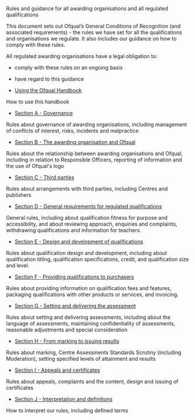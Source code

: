 Rules and guidance for all awarding organisations and all regulated
qualifications

This document sets out Ofqual’s General Conditions of Recognition (and
associated requirements) - the rules we have set for all the qualifications
and organisations we regulate. It also includes our guidance on how to comply
with these rules.

All regulated awarding organisations have a legal obligation to:

  * comply with these rules on an ongoing basis
  * have regard to this guidance

  * [Using the Ofqual Handbook](/guidance/ofqual-handbook/using-the-ofqual-handbook)

How to use this handbook

  * [Section A - Governance](/guidance/ofqual-handbook/section-a-governance)

Rules about governance of awarding organisations, including management of
conflicts of interest, risks, incidents and malpractice

  * [Section B - The awarding organisation and Ofqual](/guidance/ofqual-handbook/section-b-the-awarding-organisation-and-ofqual)

Rules about the relationship between awarding organisations and Ofqual,
including in relation to Responsible Officers, reporting of information and
the use of Ofqual's logo

  * [Section C - Third parties](/guidance/ofqual-handbook/section-c-third-parties)

Rules about arrangements with third parties, including Centres and publishers

  * [Section D - General requirements for regulated qualifications](/guidance/ofqual-handbook/section-d-general-requirements-for-regulated-qualifications)

General rules, including about qualification fitness for purpose and
accessibility, and about reviewing approach, enquiries and complaints,
withdrawing qualifications and information for teachers.

  * [Section E - Design and development of qualifications](/guidance/ofqual-handbook/section-e-design-and-development-of-qualifications)

Rules about qualification design and development, including about
qualification titling, qualification specifications, credit, and qualification
size and level.

  * [Section F - Providing qualifications to purchasers](/guidance/ofqual-handbook/section-f-providing-qualifications-to-purchasers)

Rules about providing information on qualification fees and features,
packaging qualifications with other products or services, and invoicing.

  * [Section G - Setting and delivering the assessment](/guidance/ofqual-handbook/section-g-setting-and-delivering-the-assessment)

Rules about setting and delivering assessments, including about the language
of assessments, maintaining confidentiality of assessments, reasonable
adjustments and special consideration

  * [Section H - From marking to issuing results](/guidance/ofqual-handbook/section-h-from-marking-to-issuing-results)

Rules about marking, Centre Assessments Standards Scrutiny (including
Moderation), setting specified levels of attainment and results

  * [Section I - Appeals and certificates](/guidance/ofqual-handbook/section-i-appeals-and-certificates)

Rules about appeals, complaints and the content, design and issuing of
certificates

  * [Section J - Interpretation and definitions](/guidance/ofqual-handbook/section-j-interpretation-and-definitions)

How to interpret our rules, including defined terms

